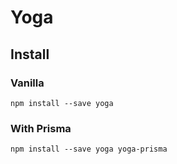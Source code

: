# Yoga

## Install

### Vanilla

```console
npm install --save yoga
```

### With Prisma

```console
npm install --save yoga yoga-prisma
```
